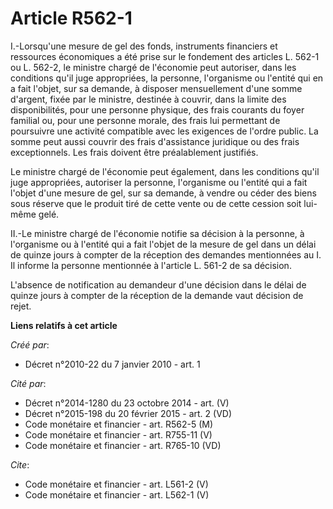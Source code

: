 # Article R562-1

I.-Lorsqu'une mesure de gel des fonds, instruments financiers et ressources économiques a été prise sur le fondement des
articles L. 562-1 ou L. 562-2, le ministre chargé de l'économie peut autoriser, dans les conditions qu'il juge appropriées,
la personne, l'organisme ou l'entité qui en a fait l'objet, sur sa demande, à disposer mensuellement d'une somme d'argent,
fixée par le ministre, destinée à couvrir, dans la limite des disponibilités, pour une personne physique, des frais courants
du foyer familial ou, pour une personne morale, des frais lui permettant de poursuivre une activité compatible avec les
exigences de l'ordre public. La somme peut aussi couvrir des frais d'assistance juridique ou des frais exceptionnels. Les
frais doivent être préalablement justifiés. 

Le ministre chargé de l'économie peut également, dans les conditions qu'il juge appropriées, autoriser la personne,
l'organisme ou l'entité qui a fait l'objet d'une mesure de gel, sur sa demande, à vendre ou céder des biens sous réserve que
le produit tiré de cette vente ou de cette cession soit lui-même gelé. 

II.-Le ministre chargé de l'économie notifie sa décision à la personne, à l'organisme ou à l'entité qui a fait l'objet de la
mesure de gel dans un délai de quinze jours à compter de la réception des demandes mentionnées au I. Il informe la personne
mentionnée à l'article L. 561-2 de sa décision.

L'absence de notification au demandeur d'une décision dans le délai de quinze jours à compter de la réception de la demande
vaut décision de rejet.

**Liens relatifs à cet article**

_Créé par_:

  - Décret n°2010-22 du 7 janvier 2010 - art. 1

_Cité par_:

  - Décret n°2014-1280 du 23 octobre 2014 - art. (V)
  - Décret n°2015-198 du 20 février 2015 - art. 2 (VD)
  - Code monétaire et financier - art. R562-5 (M)
  - Code monétaire et financier - art. R755-11 (V)
  - Code monétaire et financier - art. R765-10 (VD)

_Cite_:

  - Code monétaire et financier - art. L561-2 (V)
  - Code monétaire et financier - art. L562-1 (V)
